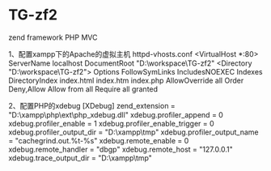 TG-zf2
======

zend framework PHP MVC

1、配置xampp下的Apache的虚拟主机    httpd-vhosts.conf
<VirtualHost *:80>
    ServerName localhost
    DocumentRoot "D:\workspace\TG-zf2"
    <Directory "D:\workspace\TG-zf2"> 
         Options FollowSymLinks IncludesNOEXEC Indexes
         DirectoryIndex index.html index.htm index.php
         AllowOverride all 
         Order Deny,Allow 
         Allow from all 
         Require all granted
    </Directory>
</VirtualHost>

2、配置PHP的xdebug
[XDebug]
zend_extension = "D:\xampp\php\ext\php_xdebug.dll"
xdebug.profiler_append = 0
xdebug.profiler_enable = 1
xdebug.profiler_enable_trigger = 0
xdebug.profiler_output_dir = "D:\xampp\tmp"
xdebug.profiler_output_name = "cachegrind.out.%t-%s"
xdebug.remote_enable = 0
xdebug.remote_handler = "dbgp"
xdebug.remote_host = "127.0.0.1"
xdebug.trace_output_dir = "D:\xampp\tmp"


